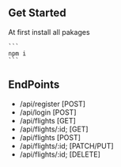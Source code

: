 ## Get Started

At first install all pakages

    ```
    npm i
    ```


## EndPoints

- /api/register [POST]
- /api/login [POST]
- /api/flights [GET]
- /api/flights/:id; [GET]
- /api/flights [POST]
- /api/flights/:id; [PATCH/PUT]
- /api/flights/:id; [DELETE]
